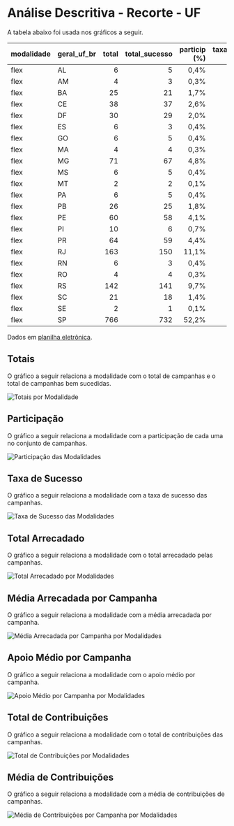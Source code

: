 # Análise Descritiva - Recorte - UF

A tabela abaixo foi usada nos gráficos a seguir.

| modalidade   | geral_uf_br   |   total |   total_sucesso |   particip (%) |   taxa_sucesso (%) |   arrecadado_sucesso (R$) |   media_sucesso (R$) |   std_sucesso (R$) |   min_sucesso (R$) |   max_sucesso (R$) |   apoio_medio (R$) |   contribuicoes |   media_contribuicoes |
|:-------------|:--------------|--------:|----------------:|---------------:|-------------------:|--------------------------:|---------------------:|-------------------:|-------------------:|-------------------:|-------------------:|----------------:|----------------------:|
| flex         | AL            |       6 |               5 |           0,4% |              83,3% |                 20.618,50 |             4.123,70 |           3.042,21 |              52,78 |           8.487,42 |              48,63 |             424 |                  84,8 |
| flex         | AM            |       4 |               3 |           0,3% |              75,0% |                  5.966,55 |             1.988,85 |           1.491,59 |             621,84 |           3.579,71 |              75,53 |              79 |                  26,3 |
| flex         | BA            |      25 |              21 |           1,7% |              84,0% |                130.434,36 |             6.211,16 |           9.050,77 |              28,49 |          39.043,46 |              84,48 |           1.544 |                  73,5 |
| flex         | CE            |      38 |              37 |           2,6% |              97,4% |                292.839,62 |             7.914,58 |          11.620,26 |              60,22 |          42.352,39 |              83,22 |           3.519 |                  95,1 |
| flex         | DF            |      30 |              29 |           2,0% |              96,7% |                141.740,83 |             4.887,61 |           6.274,28 |              11,93 |          19.696,84 |              72,39 |           1.958 |                  67,5 |
| flex         | ES            |       6 |               3 |           0,4% |              50,0% |                 19.243,05 |             6.414,35 |           3.637,51 |           3.221,88 |          10.374,39 |              58,49 |             329 |                 109,7 |
| flex         | GO            |       6 |               5 |           0,4% |              83,3% |                 18.754,48 |             3.750,90 |           4.503,41 |             907,13 |          11.657,13 |              97,17 |             193 |                  38,6 |
| flex         | MA            |       4 |               4 |           0,3% |             100,0% |                 10.257,69 |             2.564,42 |           1.204,75 |           1.415,31 |           3.759,17 |              50,28 |             204 |                  51,0 |
| flex         | MG            |      71 |              67 |           4,8% |              94,4% |                482.605,55 |             7.203,07 |          10.740,03 |              35,53 |          55.069,70 |              83,60 |           5.773 |                  86,2 |
| flex         | MS            |       6 |               5 |           0,4% |              83,3% |                 21.988,60 |             4.397,72 |           2.989,46 |             620,57 |           8.364,98 |              65,44 |             336 |                  67,2 |
| flex         | MT            |       2 |               2 |           0,1% |             100,0% |                 19.225,07 |             9.612,53 |          10.123,51 |           2.454,14 |          16.770,93 |              74,81 |             257 |                 128,5 |
| flex         | PA            |       6 |               5 |           0,4% |              83,3% |                 22.468,65 |             4.493,73 |           5.633,18 |             100,76 |          12.609,40 |              51,18 |             439 |                  87,8 |
| flex         | PB            |      26 |              25 |           1,8% |              96,2% |                 92.454,99 |             3.698,20 |           8.668,49 |              81,93 |          37.589,60 |              67,78 |           1.364 |                  54,6 |
| flex         | PE            |      60 |              58 |           4,1% |              96,7% |                313.526,53 |             5.405,63 |           5.143,84 |              62,13 |          26.068,83 |              63,62 |           4.928 |                  85,0 |
| flex         | PI            |      10 |               6 |           0,7% |              60,0% |                 29.669,49 |             4.944,92 |           4.672,47 |             821,54 |          13.165,19 |              53,46 |             555 |                  92,5 |
| flex         | PR            |      64 |              59 |           4,4% |              92,2% |                688.481,13 |            11.669,17 |          13.175,20 |              48,19 |          59.310,53 |              71,35 |           9.650 |                 163,6 |
| flex         | RJ            |     163 |             150 |          11,1% |              92,0% |              2.121.729,30 |            14.144,86 |          20.277,98 |              10,77 |         142.477,57 |              85,31 |          24.870 |                 165,8 |
| flex         | RN            |       6 |               3 |           0,4% |              50,0% |                 25.188,92 |             8.396,31 |          11.215,07 |             148,24 |          21.166,43 |              90,93 |             277 |                  92,3 |
| flex         | RO            |       4 |               4 |           0,3% |             100,0% |                  5.636,43 |             1.409,11 |           1.366,75 |             131,70 |           3.310,96 |              35,90 |             157 |                  39,2 |
| flex         | RS            |     142 |             141 |           9,7% |              99,3% |              1.762.708,33 |            12.501,48 |          18.586,72 |              57,99 |         118.699,04 |              97,18 |          18.138 |                 128,6 |
| flex         | SC            |      21 |              18 |           1,4% |              85,7% |                 88.617,57 |             4.923,20 |           7.139,53 |              42,01 |          28.385,54 |              72,40 |           1.224 |                  68,0 |
| flex         | SE            |       2 |               1 |           0,1% |              50,0% |                  2.029,96 |             2.029,96 |               0,00 |           2.029,96 |           2.029,96 |              36,91 |              55 |                  55,0 |
| flex         | SP            |     766 |             732 |          52,2% |              95,6% |             12.045.946,34 |            16.456,21 |          44.170,98 |              23,05 |         708.972,78 |              94,57 |         127.373 |                 174,0 |

Dados em [planilha eletrônica](./dados/flex-uf.xlsx).


## Totais

O gráfico a seguir relaciona a modalidade com o total de campanhas e o total de campanhas bem sucedidas.

![Totais por Modalidade](./img/flex-uf-totais.png)


## Participação

O gráfico a seguir relaciona a modalidade com a participação de cada uma no conjunto de campanhas.

![Participação das Modalidades](./img/flex-uf-participacao.png)


## Taxa de Sucesso

O gráfico a seguir relaciona a modalidade com a taxa de sucesso das campanhas.

![Taxa de Sucesso das Modalidades](./img/flex-uf-taxa-sucesso.png)


## Total Arrecadado

O gráfico a seguir relaciona a modalidade com o total arrecadado pelas campanhas.

![Total Arrecadado por Modalidades](./img/flex-uf-total-arrecadado.png)


## Média Arrecadada por Campanha

O gráfico a seguir relaciona a modalidade com a média arrecadada por campanha.

![Média Arrecadada por Campanha por Modalidades](./img/flex-uf-media-arrecadada.png)


## Apoio Médio por Campanha

O gráfico a seguir relaciona a modalidade com o apoio médio por campanha.

![Apoio Médio por Campanha por Modalidades](./img/flex-uf-apoio-medio.png)


## Total de Contribuições

O gráfico a seguir relaciona a modalidade com o total de contribuições das campanhas.

![Total de Contribuições por Modalidades](./img/flex-uf-total-contribuicoes.png)


## Média de Contribuições

O gráfico a seguir relaciona a modalidade com a média de contribuições de campanhas.

![Média de Contribuições por Campanha por Modalidades](./img/flex-uf-media-contribuicoes.png)



